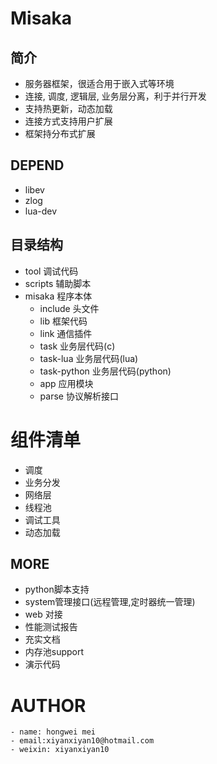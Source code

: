 # Misaka

## 简介
 - 服务器框架，很适合用于嵌入式等环境
 - 连接, 调度, 逻辑层, 业务层分离，利于并行开发
 - 支持热更新，动态加载
 - 连接方式支持用户扩展
 - 框架持分布式扩展

## DEPEND
 - libev
 - zlog     
 - lua-dev

## 目录结构
 - tool             调试代码
 - scripts          辅助脚本
 - misaka           程序本体
    - include       头文件
    - lib           框架代码
    - link          通信插件
    - task          业务层代码(c)
    - task-lua      业务层代码(lua)
    - task-python   业务层代码(python)
    - app           应用模块
    - parse         协议解析接口

# 组件清单
 - 调度
 - 业务分发
 - 网络层
 - 线程池
 - 调试工具
 - 动态加载

## MORE
 - python脚本支持
 - system管理接口(远程管理,定时器统一管理)
 - web 对接
 - 性能测试报告
 - 充实文档
 - 内存池support
 - 演示代码

# AUTHOR 
    - name: hongwei mei
    - email:xiyanxiyan10@hotmail.com
    - weixin: xiyanxiyan10
